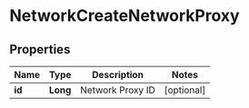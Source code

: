 

# NetworkCreateNetworkProxy

## Properties

Name | Type | Description | Notes
------------ | ------------- | ------------- | -------------
**id** | **Long** | Network Proxy ID |  [optional]



